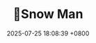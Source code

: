 ---
layout: post
title:  "🌸Snow Man"
date:   2025-07-25 18:08:39 +0800
categories: jekyll update
---
